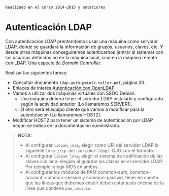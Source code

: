
```
Realizado en el curso 2014-2015 y anteriores
```

# Autenticación LDAP
Con autenticacion LDAP prentendemos usar una máquina como servidor LDAP,
donde se guardará la información de grupos, usuarios, claves, etc. Y desde
otras máquinas conseguiremos autenticarnos (entrar al sistema) con los
usuarios definidos no en la máquina local, sino en la máquina remota con
LDAP. Una especie de *Domain Controller*.

Realizar las siguientes tareas:
* Consultar documento `ldap-auth-pminik-taller.pdf`, página 20.
* Enlaces de interés [Autenticación con OpenLDAP](http://www.ite.educacion.es/formacion/materiales/85/cd/linux/m6/autentificacin_del_sistema_con_openldap.html).
* Vamos a utilizar dos máquinas virtuales con SSOO Debian.
    * Una máquina deberá tener el servidor LDAP instalado y configurado según la actividad anterior
    (Lo llamaremos SERVER1).
    * El otro será el equipo cliente que vamos a modificar para la autenticación (Lo llamaremos HOST2).
* Modificar HOST2 para tener un sistema de autenticación por LDAP según se indica en la documentación suministrada.

>**NOTA:**
>
> * Al configurar `libpam_ldap`, elegir como URI del servidor LDAP lo siguiente
`ldap://ip-del-servidor-ldap/`. OJO con el formato.
> * Al configurar `libpam_ldap`, elegir el sistema de codificación de las claves
similar al elegido al guardar las claves en el servidor LDAP. Por ejemplo: elegir MD5 en ambos.
> * Al configurar los módulos de PAM common-auth, common-account, common-session
y common-passwd, tener en cuenta que las líneas que debemos añadir deben estar justo encima
de la línea que contiene `pam_unix.so`.
